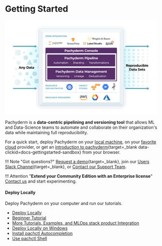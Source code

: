# Getting Started

![what-is-pachyderm](./images/what-is-pachyderm.svg)


Pachyderm is a **data-centric pipelining and versioning tool** that allows ML and Data-Science teams to automate and collaborate on their organization's data while maintaining full reproducibility.

For a quick start, deploy Pachyderm on your [local machine](./local-installation/), on your [favorite cloud](../deploy-manage/deploy/quickstart/) provider, or get an [introduction to pachyderm](https://public-sandbox.workspace.pachyderm.com/){target=_blank data-clickid=docs-gettingstarted-sandbox} from your browser.

!!! Note "Got questions?"
     [Request a demo](https://www.pachyderm.com/request-a-demo/){target=_blank}, join our [Users Slack Channel](https://www.pachyderm.com/slack/){target=_blank}, or [Contact our Support Team](mailto:support@pachyderm.io).

!!! Attention "**Extend your Community Edition with an Enterprise license**"
    [Contact us](mailto:sales@pachyderm.com) and start experimenting.


<div class="row">
  <div class="column-1">
    <div class="card-square mdl-card mdl-shadow--2dp">
      <div class="mdl-card__title mdl-card--expand">
        <h4 class="mdl-card__title-text">Deploy Locally &nbsp;&nbsp;&nbsp;<i class="fa fa-laptop"></i></h4>
      </div>
      <div class="mdl-card__supporting-text">
        Deploy Pachyderm on your computer and run our tutorials.
      </div>
      <div class="mdl-card__actions mdl-card--border">
        <ul>
          <li><a href="local-installation/" class="md-typeset md-link">
          Deploy Locally
          </a>
          </li>
          <li><a href="beginner-tutorial/" class="md-typeset md-link">
          Beginner Tutorial
          </a>
          </li>
          <li><a href="../examples/examples" class="md-typeset md-link">
          More Tutorials, Examples, and MLOps stack product Integration
          </a>
          </li>
          <li><a href="wsl-deploy/" class="md-typeset md-link">
          Deploy Locally on Windows
          </a>
          </li>
          <li><a href="install-pachctl-completion/" class="md-typeset md-link">
          Install pachctl Autocompletion
          </a>
          </li>
          <li><a href="../deploy-manage/manage/pachctl-shell/" class="md-typeset md-link">
          Use pachctl Shell
          </a>
          </li>
        </ul>
       </div>
     </div>
  </div>
</div>

